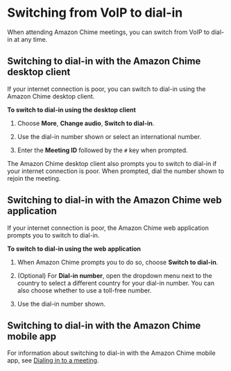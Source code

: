 # Switching from VoIP to dial\-in<a name="dial-switch"></a>

When attending Amazon Chime meetings, you can switch from VoIP to dial\-in at any time\.

## Switching to dial\-in with the Amazon Chime desktop client<a name="dial-in-desktop"></a>

If your internet connection is poor, you can switch to dial\-in using the Amazon Chime desktop client\.

**To switch to dial\-in using the desktop client**

1. Choose **More**, **Change audio**, **Switch to dial\-in**\.

1. Use the dial\-in number shown or select an international number\.

1. Enter the **Meeting ID** followed by the `#` key when prompted\.

The Amazon Chime desktop client also prompts you to switch to dial\-in if your internet connection is poor\. When prompted, dial the number shown to rejoin the meeting\.

## Switching to dial\-in with the Amazon Chime web application<a name="dial-in-web-app"></a>

If your internet connection is poor, the Amazon Chime web application prompts you to switch to dial\-in\.

**To switch to dial\-in using the web application**

1. When Amazon Chime prompts you to do so, choose **Switch to dial\-in**\.

1. \(Optional\) For **Dial\-in number**, open the dropdown menu next to the country to select a different country for your dial\-in number\. You can also choose whether to use a toll\-free number\.

1. Use the dial\-in number shown\.

## Switching to dial\-in with the Amazon Chime mobile app<a name="dial-in-mobile-app"></a>

For information about switching to dial\-in with the Amazon Chime mobile app, see [Dialing in to a meeting](mobile-join-dial-in.md)\. 
